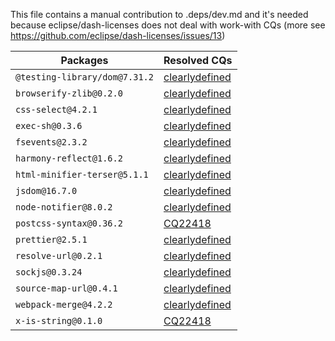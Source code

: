 This file contains a manual contribution to .deps/dev.md and it's needed because eclipse/dash-licenses does not deal with work-with CQs (more see https://github.com/eclipse/dash-licenses/issues/13)

| Packages | Resolved CQs |
| --- | --- |
| `@testing-library/dom@7.31.2` | [clearlydefined](https://clearlydefined.io/definitions/npm/npmjs/@testing-library/dom/7.31.2) |
| `browserify-zlib@0.2.0` | [clearlydefined](https://clearlydefined.io/definitions/npm/npmjs/-/browserify-zlib/0.2.0) |
| `css-select@4.2.1` | [clearlydefined](https://clearlydefined.io/definitions/npm/npmjs/-/css-select/4.2.1) |
| `exec-sh@0.3.6` | [clearlydefined](https://clearlydefined.io/definitions/npm/npmjs/-/exec-sh/0.3.6) |
| `fsevents@2.3.2` | [clearlydefined](https://clearlydefined.io/definitions/npm/npmjs/-/fsevents/2.3.2) |
| `harmony-reflect@1.6.2` | [clearlydefined](https://clearlydefined.io/definitions/npm/npmjs/-/harmony-reflect/1.6.2) |
| `html-minifier-terser@5.1.1` | [clearlydefined](https://clearlydefined.io/definitions/npm/npmjs/-/html-minifier-terser/5.1.1) |
| `jsdom@16.7.0` | [clearlydefined](https://clearlydefined.io/definitions/npm/npmjs/-/jsdom/16.7.0) |
| `node-notifier@8.0.2` | [clearlydefined](https://clearlydefined.io/definitions/npm/npmjs/-/node-notifier/8.0.2) |
| `postcss-syntax@0.36.2` | [CQ22418](https://dev.eclipse.org/ipzilla/show_bug.cgi?id=22418) |
| `prettier@2.5.1` | [clearlydefined](https://clearlydefined.io/definitions/npm/npmjs/-/prettier/2.5.1) |
| `resolve-url@0.2.1` | [clearlydefined](https://clearlydefined.io/definitions/npm/npmjs/-/resolve-url/0.2.1) |
| `sockjs@0.3.24` | [clearlydefined](https://clearlydefined.io/definitions/npm/npmjs/-/sockjs/0.3.24) |
| `source-map-url@0.4.1` | [clearlydefined](https://clearlydefined.io/definitions/npm/npmjs/-/source-map-url/0.4.1) |
| `webpack-merge@4.2.2` | [clearlydefined](https://clearlydefined.io/definitions/npm/npmjs/-/webpack-merge/4.2.2) |
| `x-is-string@0.1.0` | [CQ22418](https://dev.eclipse.org/ipzilla/show_bug.cgi?id=22418) |
